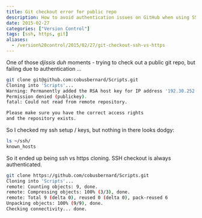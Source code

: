 ```yaml
---
title: Git checkout error for public repo
description: How to avoid authentication issues on GitHub when using SSH as the protocol.
date: 2015-02-27
categories: ["Version Control"]
tags: [ssh, https, git]
aliases:
  - /version%20control/2015/02/27/git-checkout-ssh-vs-https
---
```

One of those *djissis duh* moments - trying to check out a public git repo, but failing due to authentication ...

```bash
git clone git@github.com:cobusbernard/Scripts.git
Cloning into 'Scripts'...
Warning: Permanently added the RSA host key for IP address '192.30.252.131' to the list of known hosts.
Permission denied (publickey).
fatal: Could not read from remote repository.

Please make sure you have the correct access rights
and the repository exists.
```

So I checked my ssh setup / keys, but nothing in there looks dodgy:

```bash
ls ~/ssh/
known_hosts
```

So it ended up being ssh vs https cloning. SSH checkout is always authenticated.

```bash
git clone https://github.com/cobusbernard/Scripts.git
Cloning into 'Scripts'...
remote: Counting objects: 9, done.
remote: Compressing objects: 100% (3/3), done.
remote: Total 9 (delta 0), reused 0 (delta 0), pack-reused 6
Unpacking objects: 100% (9/9), done.
Checking connectivity... done.
```
